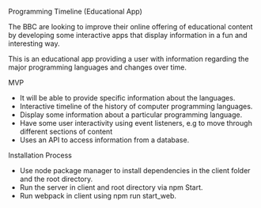 Programming Timeline (Educational App)

The BBC are looking to improve their online offering of educational content by developing some interactive apps that display information in a fun and interesting way.

This is an educational app providing a user with information regarding the major programming languages and changes over time. 

MVP
* It will be able to provide specific information about the languages.
* Interactive timeline of the history of computer programming languages.
* Display some information about a particular programming language.
* Have some user interactivity using event listeners, e.g to move through different sections of content
* Uses an API to access information from a database.

Installation Process
* Use node package manager to install dependencies in the client folder and the root directory.
* Run the server in client and root directory via npm Start.
* Run webpack in client using npm run start_web.